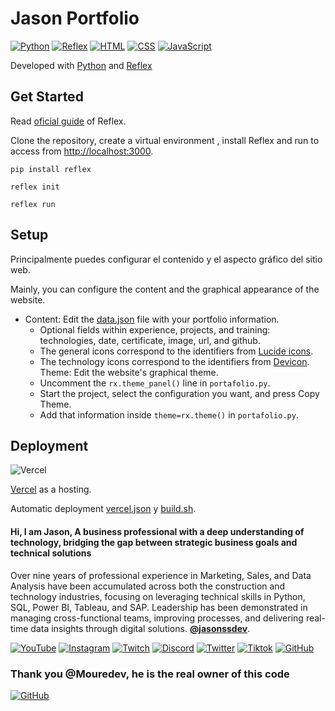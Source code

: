 # Jason Portfolio

[![Python](https://img.shields.io/badge/Python-3.12+-9966FF?style=for-the-badge&logo=python&logoColor=f1f1f1&labelColor=161616)](https://python.org)
[![Reflex](https://img.shields.io/badge/Reflex-0.4.5+-9966FF?style=for-the-badge&logo=reflex&logoColor=f1f1f1&labelColor=161616)](https://reflex.dev)
[![HTML](https://img.shields.io/badge/HTML-9966FF?style=for-the-badge&logo=html5&logoColor=f1f1f1&labelColor=161616)](https://developer.mozilla.org/es/docs/Web/HTML)
[![CSS](https://img.shields.io/badge/CSS-9966FF?style=for-the-badge&logo=css3&logoColor=f1f1f1&labelColor=161616)](https://developer.mozilla.org/es/docs/Web/CSS)
[![JavaScript](https://img.shields.io/badge/JavaScript-9966FF?style=for-the-badge&logo=javascript&logoColor=f1f1f1&labelColor=161616)](https://developer.mozilla.org/es/docs/Web/JavaScript)

Developed with [Python](https://python.org) and [Reflex](https://reflex.dev)

## Get Started

Read [oficial guide](https://reflex.dev/docs/getting-started/installation/) of Reflex.

Clone the repository, create a virtual environment , install Reflex and run to access from [http://localhost:3000](http://localhost:3000).

`pip install reflex`

`reflex init`

`reflex run`

## Setup

Principalmente puedes configurar el contenido y el aspecto gráfico del sitio web.

Mainly, you can configure the content and the graphical appearance of the website.

* Content: Edit the [data.json](./assets/data/data.json) file with your portfolio information.
	* Optional fields within experience, projects, and training: technologies, date, certificate, image, url, and github.
	* The general icons correspond to the identifiers from [Lucide icons](https://lucide.dev/icons/).
	* The technology icons correspond to the identifiers from [Devicon](https://devicon.dev/).
Theme: Edit the website's graphical theme.
	* Uncomment the `rx.theme_panel()` line in `portafolio.py`.
	* Start the project, select the configuration you want, and press Copy Theme.
	* Add that information inside `theme=rx.theme()` in `portafolio.py`.

## Deployment

![Vercel](https://img.shields.io/github/stars/vercel/vercel?label=Vercel&style=social)

[Vercel](https://vercel.com) as a hosting.

Automatic deployment [vercel.json](./vercel.json) y [build.sh](./build.sh).


#### Hi, I am Jason, A business professional with a deep understanding of technology, bridging the gap between strategic business goals and technical solutions

Over nine years of professional experience in Marketing, Sales, and Data Analysis have been accumulated across both the construction and technology industries, focusing on leveraging technical skills in Python, SQL, Power BI, Tableau, and SAP. Leadership has been demonstrated in managing cross-functional teams, improving processes, and delivering real-time data insights through digital solutions. **[@jasonssdev](https://jasonssdev.com)**.

[![YouTube](https://img.shields.io/badge/Youtube-161616?style=for-the-badge&logo=youtube&logoColor=f1f1f1&labelColor=9966FF)](https://www.youtube.com/@jasonssdev)
[![Instagram](https://img.shields.io/badge/Instagram-161616?style=for-the-badge&logo=instagram&logoColor=f1f1f1&labelColor=9966FF)](https://www.youtube.com/@jasonssdev)
[![Twitch](https://img.shields.io/badge/Twitch-161616?style=for-the-badge&logo=twitch&logoColor=f1f1f1&labelColor=9966FF)](https://twitch.com/jasonssdev)
[![Discord](https://img.shields.io/badge/Discord-161616?style=for-the-badge&logo=discord&logoColor=f1f1f1&labelColor=9966FF)](https://jasonssdev.com/discord)
[![Twitter](https://img.shields.io/badge/X-161616?style=for-the-badge&logo=x&logoColor=f1f1f1&labelColor=9966FF)](https://x.com/jasonssdev)
[![Tiktok](https://img.shields.io/badge/Tiktok-161616?style=for-the-badge&logo=tiktok&logoColor=f1f1f1&labelColor=9966FF)](https://www.youtube.com/@jasonssdev)
[![GitHub](https://img.shields.io/badge/Github-161616?style=for-the-badge&logo=github&logoColor=f1f1f1&labelColor=9966FF)](https://github.com/jasonssdev)

### Thank you @Mouredev, he is the real owner of this code 
[![GitHub](https://img.shields.io/badge/Github-161616?style=for-the-badge&logo=github&logoColor=f1f1f1&labelColor=9966FF)](https://github.com/mouredev)

